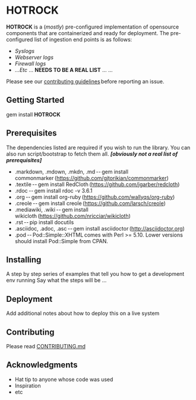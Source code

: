 # HOTROCK
**HOTROCK** is a (_mostly_) pre-configured implementation of opensource components that are containerized and ready for deployment. The pre-configured list of ingestion end points is as follows: 
 
+ _Syslogs_ 
+ _Webserver logs_ 
+ _Firewall logs_ 
+ _...Etc_ 
… **NEEDS TO BE A REAL LIST**
… 
… 
 
Please see our [contributing guidelines](../master/Contributing_Guidelines.md) before reporting an issue. 
 
## Getting Started 
 
gem install **HOTROCK** 
 
## Prerequisites 

The dependencies listed are required if you wish to run the library. You can also run script/bootstrap to fetch them all. **_[obviously not a real list of prerequisites]_** 

+ .markdown, .mdown, .mkdn, .md -- gem install commonmarker (https://github.com/gjtorikian/commonmarker) 
+ .textile -- gem install RedCloth (https://github.com/jgarber/redcloth) 
+ .rdoc -- gem install rdoc -v 3.6.1 
+ .org -- gem install org-ruby (https://github.com/wallyqs/org-ruby) 
+ .creole -- gem install creole (https://github.com/larsch/creole) 
+ .mediawiki, .wiki -- gem install wikicloth (https://github.com/nricciar/wikicloth) 
+ .rst -- pip install docutils 
+ .asciidoc, .adoc, .asc -- gem install asciidoctor (http://asciidoctor.org) 
+ .pod -- Pod::Simple::XHTML comes with Perl >= 5.10. Lower versions should install Pod::Simple from CPAN. 
 
## Installing 

A step by step series of examples that tell you how to get a development env running 
Say what the steps will be ...
 
## Deployment 

Add additional notes about how to deploy this on a live system 
 
## Contributing 
Please read [CONTRIBUTING.md](../master/Contributing_Guidelines.md) 
 
## Acknowledgments 
* Hat tip to anyone whose code was used 
* Inspiration 
* etc 
 
